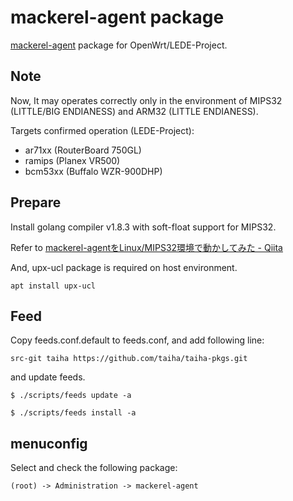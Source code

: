 # mackerel-agent package
[mackerel-agent](https://github.com/mackerelio/mackerel-agent) package for OpenWrt/LEDE-Project.

## Note
Now, It may operates correctly only in the environment of MIPS32 (LITTLE/BIG ENDIANESS) and ARM32 (LITTLE ENDIANESS).

Targets confirmed operation (LEDE-Project):

- ar71xx (RouterBoard 750GL)
- ramips (Planex VR500)
- bcm53xx (Buffalo WZR-900DHP)


## Prepare
Install golang compiler v1.8.3 with soft-float support for MIPS32.

Refer to [mackerel-agentをLinux/MIPS32環境で動かしてみた - Qiita](http://qiita.com/hnw/items/a1faee61fc1a47cba5c9)

And, upx-ucl package is required on host environment.

```apt install upx-ucl```

## Feed
Copy feeds.conf.default to feeds.conf, and add following line:

```src-git taiha https://github.com/taiha/taiha-pkgs.git```

and update feeds.

```$ ./scripts/feeds update -a```

```$ ./scripts/feeds install -a```

## menuconfig
Select and check the following package:

```(root) -> Administration -> mackerel-agent```